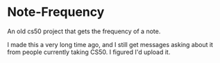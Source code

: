 # Note-Frequency
An old cs50 project that gets the frequency of a note. 

I made this a very long time ago, and I still get messages asking about it from people currently taking CS50. I figured I'd upload it.
